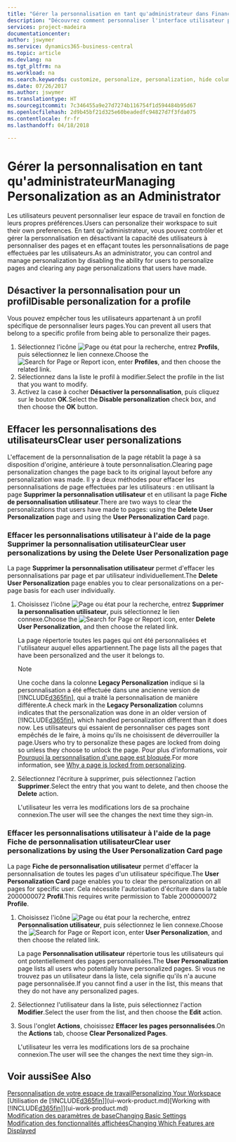 ```yaml
---
title: "Gérer la personnalisation en tant qu'administrateur dans Financials | Microsoft Docs"
description: "Découvrez comment personnaliser l'interface utilisateur pour l'adapter à votre méthode de travail."
services: project-madeira
documentationcenter: 
author: jswymer
ms.service: dynamics365-business-central
ms.topic: article
ms.devlang: na
ms.tgt_pltfrm: na
ms.workload: na
ms.search.keywords: customize, personalize, personalization, hide columns, remove fields, move fields
ms.date: 07/26/2017
ms.author: jswymer
ms.translationtype: HT
ms.sourcegitcommit: 7c346455a9e27d7274b116754f1d594484b95d67
ms.openlocfilehash: 2d9b45bf21d325e60beadedfc94827d7f3fda075
ms.contentlocale: fr-fr
ms.lasthandoff: 04/18/2018

---
```

# <a name="managing-personalization-as-an-administrator"></a><span data-ttu-id="df1b0-103">Gérer la personnalisation en tant qu'administrateur</span><span class="sxs-lookup"><span data-stu-id="df1b0-103">Managing Personalization as an Administrator</span></span>
<!--NAV in the Web client-->
<span data-ttu-id="df1b0-104">Les utilisateurs peuvent personnaliser leur espace de travail en fonction de leurs propres préférences.</span><span class="sxs-lookup"><span data-stu-id="df1b0-104">Users can personalize their workspace to suit their own preferences.</span></span> <span data-ttu-id="df1b0-105">En tant qu'administrateur, vous pouvez contrôler et gérer la personnalisation en désactivant la capacité des utilisateurs à personnaliser des pages et en effaçant toutes les personnalisations de page effectuées par les utilisateurs.</span><span class="sxs-lookup"><span data-stu-id="df1b0-105">As an administrator, you can control and manage personalization by disabling the ability for users to personalize pages and clearing any page personalizations that users have made.</span></span>

## <a name="disable-personalization-for-a-profile"></a><span data-ttu-id="df1b0-106">Désactiver la personnalisation pour un profil</span><span class="sxs-lookup"><span data-stu-id="df1b0-106">Disable personalization for a profile</span></span>
<span data-ttu-id="df1b0-107">Vous pouvez empêcher tous les utilisateurs appartenant à un profil spécifique de personnaliser leurs pages.</span><span class="sxs-lookup"><span data-stu-id="df1b0-107">You can prevent all users that belong to a specific profile from being able to personalize their pages.</span></span>
1.  <span data-ttu-id="df1b0-108">Sélectionnez l'icône ![Page ou état pour la recherche](media/ui-search/search_small.png "Page ou état pour la recherche"), entrez **Profils**, puis sélectionnez le lien connexe.</span><span class="sxs-lookup"><span data-stu-id="df1b0-108">Choose the ![Search for Page or Report](media/ui-search/search_small.png "Search for Page or Report icon") icon, enter **Profiles**, and then choose the related link.</span></span>
2.  <span data-ttu-id="df1b0-109">Sélectionnez dans la liste le profil à modifier.</span><span class="sxs-lookup"><span data-stu-id="df1b0-109">Select the profile in the list that you want to modify.</span></span>
3. <span data-ttu-id="df1b0-110">Activez la case à cocher **Désactiver la personnalisation**, puis cliquez sur le bouton **OK**.</span><span class="sxs-lookup"><span data-stu-id="df1b0-110">Select the **Disable personalization** check box, and then choose the **OK** button.</span></span>

## <a name="clear-user-personalizations"></a><span data-ttu-id="df1b0-111">Effacer les personnalisations des utilisateurs</span><span class="sxs-lookup"><span data-stu-id="df1b0-111">Clear user personalizations</span></span>

<span data-ttu-id="df1b0-112">L'effacement de la personnalisation de la page rétablit la page à sa disposition d'origine, antérieure à toute personnalisation.</span><span class="sxs-lookup"><span data-stu-id="df1b0-112">Clearing page personalization changes the page back to its original layout before any personalization was made.</span></span> <span data-ttu-id="df1b0-113">Il y a deux méthodes pour effacer les personnalisations de page effectuées par les utilisateurs : en utilisant la page **Supprimer la personnalisation utilisateur** et en utilisant la page **Fiche de personnalisation utilisateur**.</span><span class="sxs-lookup"><span data-stu-id="df1b0-113">There are two ways to clear the personalizations that users have made to pages: using the **Delete User Personalization** page and using the **User Personalization Card** page.</span></span>

### <a name="clear-user-personalizations-by-using-the-delete-user-personalization-page"></a><span data-ttu-id="df1b0-114">Effacer les personnalisations utilisateur à l'aide de la page Supprimer la personnalisation utilisateur</span><span class="sxs-lookup"><span data-stu-id="df1b0-114">Clear user personalizations by using the Delete User Personalization page</span></span>

<span data-ttu-id="df1b0-115">La page **Supprimer la personnalisation utilisateur** permet d'effacer les personnalisations par page et par utilisateur individuellement.</span><span class="sxs-lookup"><span data-stu-id="df1b0-115">The **Delete User Personalization** page enables you to clear personalizations on a per-page basis for each user individually.</span></span>

1.  <span data-ttu-id="df1b0-116">Choisissez l'icône ![Page ou état pour la recherche](media/ui-search/search_small.png "icône Page ou état pour la recherche"), entrez **Supprimer la personnalisation utilisateur**, puis sélectionnez le lien connexe.</span><span class="sxs-lookup"><span data-stu-id="df1b0-116">Choose the ![Search for Page or Report](media/ui-search/search_small.png "Search for Page or Report icon") icon, enter **Delete User Personalization**, and then choose the related link.</span></span>

    <span data-ttu-id="df1b0-117">La page répertorie toutes les pages qui ont été personnalisées et l'utilisateur auquel elles appartiennent.</span><span class="sxs-lookup"><span data-stu-id="df1b0-117">The page lists all the pages that have been personalized and the user it belongs to.</span></span>

    >[!NOTE]
    > <span data-ttu-id="df1b0-118">Une coche dans la colonne **Legacy Personalization** indique si la personnalisation a été effectuée dans une ancienne version de [!INCLUDE[d365fin](includes/d365fin_md.md)], qui a traité la personnalisation de manière différente.</span><span class="sxs-lookup"><span data-stu-id="df1b0-118">A check mark in the **Legacy Personalization** columns indicates that the personalization was done in an older version of [!INCLUDE[d365fin](includes/d365fin_md.md)], which handled personalization different than it does now.</span></span> <span data-ttu-id="df1b0-119">Les utilisateurs qui essaient de personnaliser ces pages sont empêchés de le faire, à moins qu'ils ne choisissent de déverrouiller la page.</span><span class="sxs-lookup"><span data-stu-id="df1b0-119">Users who try to personalize these pages are locked from doing so unless they choose to unlock the page.</span></span> <span data-ttu-id="df1b0-120">Pour plus d'informations, voir [Pourquoi la personnalisation d'une page est bloquée](ui-personalization-locked.md).</span><span class="sxs-lookup"><span data-stu-id="df1b0-120">For more information, see [Why a page is locked from personalizing](ui-personalization-locked.md).</span></span>

2. <span data-ttu-id="df1b0-121">Sélectionnez l'écriture à supprimer, puis sélectionnez l'action **Supprimer**.</span><span class="sxs-lookup"><span data-stu-id="df1b0-121">Select the entry that you want to delete, and then choose the **Delete** action.</span></span>

    <span data-ttu-id="df1b0-122">L'utilisateur les verra les modifications lors de sa prochaine connexion.</span><span class="sxs-lookup"><span data-stu-id="df1b0-122">The user will see the changes the next time they sign-in.</span></span>

### <a name="clear-user-personalizations-by-using-the-user-personalization-card-page"></a><span data-ttu-id="df1b0-123">Effacer les personnalisations utilisateur à l'aide de la page Fiche de personnalisation utilisateur</span><span class="sxs-lookup"><span data-stu-id="df1b0-123">Clear user personalizations by using the User Personalization Card page</span></span>

<span data-ttu-id="df1b0-124">La page **Fiche de personnalisation utilisateur** permet d'effacer la personnalisation de toutes les pages d'un utilisateur spécifique.</span><span class="sxs-lookup"><span data-stu-id="df1b0-124">The **User Personalization Card** page enables you to clear the personalization on all pages for specific user.</span></span> <span data-ttu-id="df1b0-125">Cela nécessite l'autorisation d'écriture dans la table 2000000072 **Profil**.</span><span class="sxs-lookup"><span data-stu-id="df1b0-125">This requires write permission to Table 2000000072 **Profile**.</span></span>

1.  <span data-ttu-id="df1b0-126">Choisissez l'icône ![Page ou état pour la recherche](media/ui-search/search_small.png "Page ou état pour la recherche"), entrez **Personnalisation utilisateur**, puis sélectionnez le lien connexe.</span><span class="sxs-lookup"><span data-stu-id="df1b0-126">Choose the ![Search for Page or Report](media/ui-search/search_small.png "Search for Page or Report icon") icon, enter **User Personalization**, and then choose the related link.</span></span>

    <span data-ttu-id="df1b0-127">La page **Personnalisation utilisateur** répertorie tous les utilisateurs qui ont potentiellement des pages personnalisées.</span><span class="sxs-lookup"><span data-stu-id="df1b0-127">The **User Personalization** page lists all users who potentially have personalized pages.</span></span> <span data-ttu-id="df1b0-128">Si vous ne trouvez pas un utilisateur dans la liste, cela signifie qu'ils n'a aucune page personnalisée.</span><span class="sxs-lookup"><span data-stu-id="df1b0-128">If you cannot find a user in the list, this means that they do not have any personalized pages.</span></span>

2. <span data-ttu-id="df1b0-129">Sélectionnez l'utilisateur dans la liste, puis sélectionnez l'action **Modifier**.</span><span class="sxs-lookup"><span data-stu-id="df1b0-129">Select the user from the list, and then choose the **Edit** action.</span></span>

3.  <span data-ttu-id="df1b0-130">Sous l'onglet **Actions**, choisissez **Effacer les pages personnalisées**.</span><span class="sxs-lookup"><span data-stu-id="df1b0-130">On the **Actions** tab, choose **Clear Personalized Pages**.</span></span>

    <span data-ttu-id="df1b0-131">L'utilisateur les verra les modifications lors de sa prochaine connexion.</span><span class="sxs-lookup"><span data-stu-id="df1b0-131">The user will see the changes the next time they sign-in.</span></span>

## <a name="see-also"></a><span data-ttu-id="df1b0-132">Voir aussi</span><span class="sxs-lookup"><span data-stu-id="df1b0-132">See Also</span></span>
[<span data-ttu-id="df1b0-133">Personnalisation de votre espace de travail</span><span class="sxs-lookup"><span data-stu-id="df1b0-133">Personalizing Your Workspace</span></span>](ui-personalization-user.md)  
<span data-ttu-id="df1b0-134">[Utilisation de [!INCLUDE[d365fin](includes/d365fin_md.md)]](ui-work-product.md)</span><span class="sxs-lookup"><span data-stu-id="df1b0-134">[Working with [!INCLUDE[d365fin](includes/d365fin_md.md)]](ui-work-product.md)</span></span>  
[<span data-ttu-id="df1b0-135">Modification des paramètres de base</span><span class="sxs-lookup"><span data-stu-id="df1b0-135">Changing Basic Settings</span></span>](ui-change-basic-settings.md)  
[<span data-ttu-id="df1b0-136">Modification des fonctionnalités affichées</span><span class="sxs-lookup"><span data-stu-id="df1b0-136">Changing Which Features are Displayed</span></span>](ui-experiences.md)  

